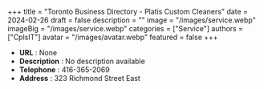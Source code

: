 +++
title = "Toronto Business Directory - Platis Custom Cleaners"
date = 2024-02-26
draft = false
description = ""
image = "/images/service.webp"
imageBig = "/images/service.webp"
categories = ["Service"]
authors = ["CplsIT"]
avatar = "/images/avatar.webp"
featured = false
+++


* **URL** :  None
* **Description** : No description available
* **Telephone** : 416-365-2069
* **Address** : 323 Richmond Street East